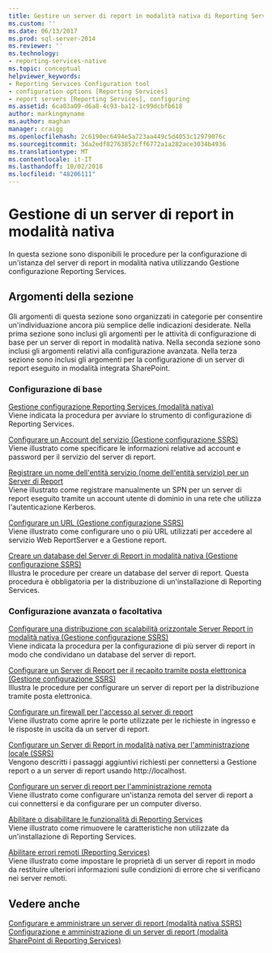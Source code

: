 ```yaml
---
title: Gestire un server di report in modalità nativa di Reporting Services | Microsoft Docs
ms.custom: ''
ms.date: 06/13/2017
ms.prod: sql-server-2014
ms.reviewer: ''
ms.technology:
- reporting-services-native
ms.topic: conceptual
helpviewer_keywords:
- Reporting Services Configuration tool
- configuration options [Reporting Services]
- report servers [Reporting Services], configuring
ms.assetid: 6ca03a09-d6a8-4c93-ba12-1c99dcbfb618
author: markingmyname
ms.author: maghan
manager: craigg
ms.openlocfilehash: 2c6190ec6494e5a723aa449c5d4053c12979076c
ms.sourcegitcommit: 3da2edf82763852cff6772a1a282ace3034b4936
ms.translationtype: MT
ms.contentlocale: it-IT
ms.lasthandoff: 10/02/2018
ms.locfileid: "48206111"
---
```

# <a name="manage-a-reporting-services-native-mode-report-server"></a>Gestione di un server di report in modalità nativa
  In questa sezione sono disponibili le procedure per la configurazione di un'istanza del server di report in modalità nativa utilizzando Gestione configurazione Reporting Services.  
  
## <a name="in-this-section"></a>Argomenti della sezione  
 Gli argomenti di questa sezione sono organizzati in categorie per consentire un'individuazione ancora più semplice delle indicazioni desiderate. Nella prima sezione sono inclusi gli argomenti per le attività di configurazione di base per un server di report in modalità nativa. Nella seconda sezione sono inclusi gli argomenti relativi alla configurazione avanzata. Nella terza sezione sono inclusi gli argomenti per la configurazione di un server di report eseguito in modalità integrata SharePoint.  
  
### <a name="basic-configuration"></a>Configurazione di base  
 [Gestione configurazione Reporting Services &#40;modalità nativa&#41;](../../sql-server/install/reporting-services-configuration-manager-native-mode.md)  
 Viene indicata la procedura per avviare lo strumento di configurazione di Reporting Services.  
  
 [Configurare un Account del servizio &#40;Gestione configurazione SSRS&#41;](../../sql-server/install/configure-a-service-account-ssrs-configuration-manager.md)  
 Viene illustrato come specificare le informazioni relative ad account e password per il servizio del server di report.  
  
 [Registrare un nome dell'entità servizio &#40;nome dell'entità servizio&#41; per un Server di Report](register-a-service-principal-name-spn-for-a-report-server.md)  
 Viene illustrato come registrare manualmente un SPN per un server di report eseguito tramite un account utente di dominio in una rete che utilizza l'autenticazione Kerberos.  
  
 [Configurare un URL &#40;Gestione configurazione SSRS&#41;](../install-windows/configure-a-url-ssrs-configuration-manager.md)  
 Viene illustrato come configurare uno o più URL utilizzati per accedere al servizio Web ReportServer e a Gestione report.  
  
 [Creare un database del Server di Report in modalità nativa &#40;Gestione configurazione SSRS&#41;](../install-windows/ssrs-report-server-create-a-native-mode-report-server-database.md)  
 Illustra le procedure per creare un database del server di report. Questa procedura è obbligatoria per la distribuzione di un'installazione di Reporting Services.  
  
### <a name="advanced-or-optional-configuration"></a>Configurazione avanzata o facoltativa  
 [Configurare una distribuzione con scalabilità orizzontale Server Report in modalità nativa &#40;Gestione configurazione SSRS&#41;](../install-windows/configure-a-native-mode-report-server-scale-out-deployment.md)  
 Viene indicata la procedura per la configurazione di più server di report in modo che condividano un database del server di report.  
  
 [Configurare un Server di Report per il recapito tramite posta elettronica &#40;Gestione configurazione SSRS&#41;](../../sql-server/install/configure-a-report-server-for-e-mail-delivery-ssrs-configuration-manager.md)  
 Illustra le procedure per configurare un server di report per la distribuzione tramite posta elettronica.  
  
 [Configurare un firewall per l'accesso al server di report](configure-a-firewall-for-report-server-access.md)  
 Viene illustrato come aprire le porte utilizzate per le richieste in ingresso e le risposte in uscita da un server di report.  
  
 [Configurare un Server di Report in modalità nativa per l'amministrazione locale &#40;SSRS&#41;](configure-a-native-mode-report-server-for-local-administration-ssrs.md)  
 Vengono descritti i passaggi aggiuntivi richiesti per connettersi a Gestione report o a un server di report usando http://localhost.  
  
 [Configurare un server di report per l'amministrazione remota](configure-a-report-server-for-remote-administration.md)  
 Viene illustrato come configurare un'istanza remota del server di report a cui connettersi e da configurare per un computer diverso.  
  
 [Abilitare o disabilitare le funzionalità di Reporting Services](turn-reporting-services-features-on-or-off.md)  
 Viene illustrato come rimuovere le caratteristiche non utilizzate da un'installazione di Reporting Services.  
  
 [Abilitare errori remoti &#40;Reporting Services&#41;](enable-remote-errors-reporting-services.md)  
 Viene illustrato come impostare le proprietà di un server di report in modo da restituire ulteriori informazioni sulle condizioni di errore che si verificano nei server remoti.  
  
## <a name="see-also"></a>Vedere anche  
 [Configurare e amministrare un server di report &#40;modalità nativa SSRS&#41;](configure-and-administer-a-report-server-ssrs-native-mode.md)   
 [Configurazione e amministrazione di un server di report &#40;modalità SharePoint di Reporting Services&#41;](../configure-administer-report-server-reporting-services-sharepoint-mode.md)  
  
  
